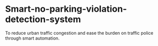 # Smart-no-parking-violation-detection-system
To reduce urban traffic congestion and ease the burden on traffic police through smart automation.
